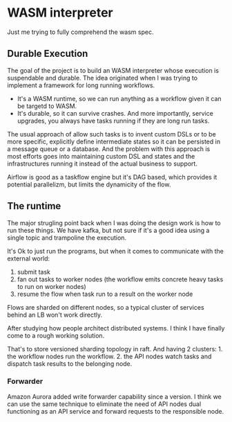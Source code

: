 # WASM interpreter

Just me trying to fully comprehend the wasm spec.

## Durable Execution

The goal of the project is to build an WASM interpreter whose execution is suspendable and durable. The idea originated when I was trying to implement a framework for long running workflows.

* It's a WASM runtime, so we can run anything as a workflow given it can be targetd to WASM.
* It's durable, so it can survive crashes. And more importantly, service upgrades, you always have tasks running if they are long run tasks.

The usual approach of allow such tasks is to invent custom DSLs or to be more specific, explicitly define intermediate states so it can be persisted in a message queue or a database.
And the problem with this approach is most efforts goes into maintaining custom DSL and states and the infrastructures running it instead of the actual business to support.

Airflow is good as a taskflow engine but it's DAG based, which provides it potential parallelizm, but limits the dynamicity of the flow.

## The runtime

The major strugling point back when I was doing the design work is how to run these things. 
We have kafka, but not sure if it's a good idea using a single topic and trampoline the execution.

It's Ok to just run the programs, but when it comes to communicate with the external world:
1. submit task
2. fan out tasks to worker nodes (the workflow emits concrete heavy tasks to run on worker nodes)
3. resume the flow when task run to a result on the worker node

Flows are sharded on different nodes, so a typical cluster of services behind an LB won't work directly.

After studying how people architect distributed systems. I think I have finally come to a rough working solution.

That's to store versioned sharding topology in raft. And having 2 clusters: 1. the workflow nodes run the workflow. 2. the API nodes watch tasks and dispatch task results to the belonging node.

### Forwarder

Amazon Aurora added write forwarder capability since a version. I think we can use the same technique to eliminate the need of API nodes dual functioning as an API service and forward requests to the responsible node.
